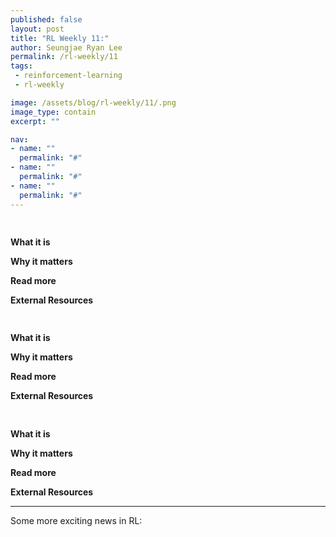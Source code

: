 ```yaml
---
published: false
layout: post
title: "RL Weekly 11:"
author: Seungjae Ryan Lee
permalink: /rl-weekly/11
tags:
 - reinforcement-learning
 - rl-weekly

image: /assets/blog/rl-weekly/11/.png
image_type: contain
excerpt: ""

nav:
- name: ""
  permalink: "#"
- name: ""
  permalink: "#"
- name: ""
  permalink: "#"
---
```




## 

<div class="w80" style="margin: 10px auto;">
  <img src="{{ absolute_url }}/assets/blog/rl-weekly/10/" alt="">
</div>

**What it is**

**Why it matters**

**Read more**

**External Resources**



## 

<div class="w80" style="margin: 10px auto;">
  <img src="{{ absolute_url }}/assets/blog/rl-weekly/10/" alt="">
</div>

**What it is**

**Why it matters**

**Read more**

**External Resources**



## 

<div class="w80" style="margin: 10px auto;">
  <img src="{{ absolute_url }}/assets/blog/rl-weekly/10/" alt="">
</div>

**What it is**

**Why it matters**

**Read more**

**External Resources**


---

Some more exciting news in RL:

